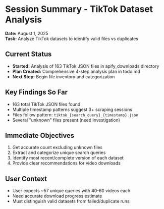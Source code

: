 # Session Summary - TikTok Dataset Analysis

**Date:** August 1, 2025  
**Task:** Analyze TikTok datasets to identify valid files vs duplicates

## Current Status
- **Started:** Analysis of 163 TikTok JSON files in apify_downloads directory
- **Plan Created:** Comprehensive 4-step analysis plan in todo.md
- **Next Step:** Begin file inventory and categorization

## Key Findings So Far
- 163 total TikTok JSON files found
- Multiple timestamp patterns suggest 3+ scraping sessions
- Files follow pattern: `tiktok_{search_query}_{timestamp}.json`
- Several "unknown" files present (need investigation)

## Immediate Objectives
1. Get accurate count excluding unknown files
2. Extract and categorize unique search queries  
3. Identify most recent/complete version of each dataset
4. Provide clear recommendations for video downloads

## User Context
- User expects ~57 unique queries with 40-60 videos each
- Need accurate download progress estimate
- Must distinguish valid datasets from failed/duplicate runs